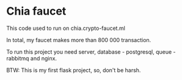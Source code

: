 # Chia faucet
This code used to run on chia.crypto-faucet.ml

In total, my faucet makes more than 800 000 transaction.

To run this project you need server, database - postgresql, queue - rabbitmq and nginx.

BTW:
This is my first flask project, so, don't be harsh.
